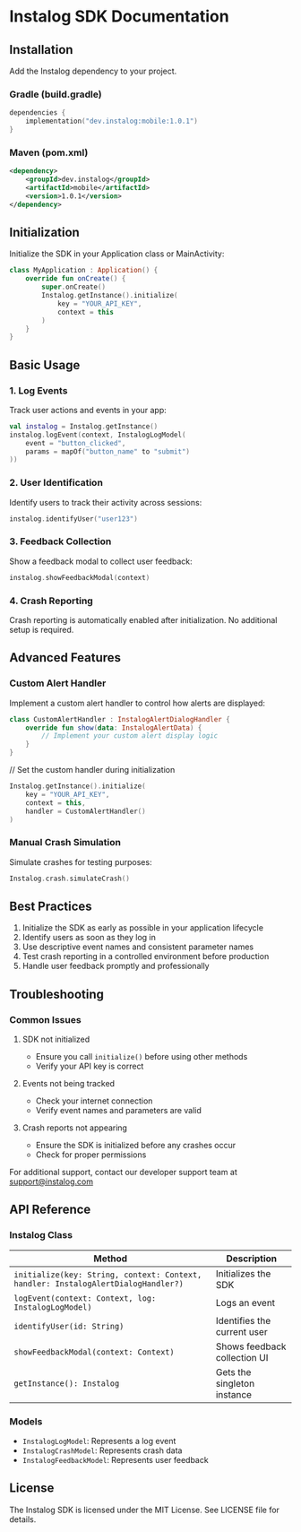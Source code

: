 # Instalog SDK Documentation

## Installation
Add the Instalog dependency to your project.

### Gradle (build.gradle)
```kotlin
dependencies {
    implementation("dev.instalog:mobile:1.0.1")
}
```

### Maven (pom.xml)
```xml
<dependency>
    <groupId>dev.instalog</groupId>
    <artifactId>mobile</artifactId>
    <version>1.0.1</version>
</dependency>
```

## Initialization
Initialize the SDK in your Application class or MainActivity:

```kotlin
class MyApplication : Application() {
    override fun onCreate() {
        super.onCreate()
        Instalog.getInstance().initialize(
            key = "YOUR_API_KEY",
            context = this
        )
    }
}
```

## Basic Usage

### 1. Log Events
Track user actions and events in your app:

```kotlin
val instalog = Instalog.getInstance()
instalog.logEvent(context, InstalogLogModel(
    event = "button_clicked",
    params = mapOf("button_name" to "submit")
))
```

### 2. User Identification
Identify users to track their activity across sessions:

```kotlin
instalog.identifyUser("user123")
```

### 3. Feedback Collection
Show a feedback modal to collect user feedback:

```kotlin
instalog.showFeedbackModal(context)
```

### 4. Crash Reporting
Crash reporting is automatically enabled after initialization. No additional setup is required.

## Advanced Features

### Custom Alert Handler
Implement a custom alert handler to control how alerts are displayed:

```kotlin
class CustomAlertHandler : InstalogAlertDialogHandler {
    override fun show(data: InstalogAlertData) {
        // Implement your custom alert display logic
    }
}
```

// Set the custom handler during initialization
```kotlin
Instalog.getInstance().initialize(
    key = "YOUR_API_KEY",
    context = this,
    handler = CustomAlertHandler()
)
```
### Manual Crash Simulation
Simulate crashes for testing purposes:
```kotlin
Instalog.crash.simulateCrash()
```
## Best Practices

1. Initialize the SDK as early as possible in your application lifecycle
2. Identify users as soon as they log in
3. Use descriptive event names and consistent parameter names
4. Test crash reporting in a controlled environment before production
5. Handle user feedback promptly and professionally

## Troubleshooting

### Common Issues

1. SDK not initialized
    - Ensure you call `initialize()` before using other methods
    - Verify your API key is correct

2. Events not being tracked
    - Check your internet connection
    - Verify event names and parameters are valid

3. Crash reports not appearing
    - Ensure the SDK is initialized before any crashes occur
    - Check for proper permissions

For additional support, contact our developer support team at support@instalog.com

## API Reference

### Instalog Class

| Method | Description |
|--------|-------------|
| `initialize(key: String, context: Context, handler: InstalogAlertDialogHandler?)` | Initializes the SDK |
| `logEvent(context: Context, log: InstalogLogModel)` | Logs an event |
| `identifyUser(id: String)` | Identifies the current user |
| `showFeedbackModal(context: Context)` | Shows feedback collection UI |
| `getInstance(): Instalog` | Gets the singleton instance |

### Models

- `InstalogLogModel`: Represents a log event
- `InstalogCrashModel`: Represents crash data
- `InstalogFeedbackModel`: Represents user feedback

## License
The Instalog SDK is licensed under the MIT License. See LICENSE file for details.